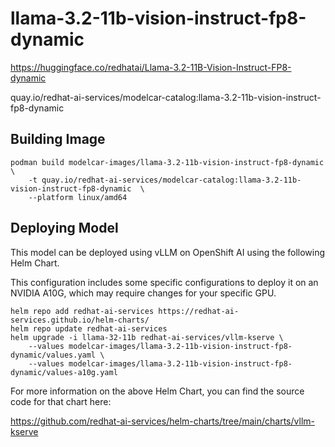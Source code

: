 # llama-3.2-11b-vision-instruct-fp8-dynamic

https://huggingface.co/redhatai/Llama-3.2-11B-Vision-Instruct-FP8-dynamic

quay.io/redhat-ai-services/modelcar-catalog:llama-3.2-11b-vision-instruct-fp8-dynamic

## Building Image

```
podman build modelcar-images/llama-3.2-11b-vision-instruct-fp8-dynamic \
    -t quay.io/redhat-ai-services/modelcar-catalog:llama-3.2-11b-vision-instruct-fp8-dynamic  \
    --platform linux/amd64
```

## Deploying Model

This model can be deployed using vLLM on OpenShift AI using the following Helm Chart.

This configuration includes some specific configurations to deploy it on an NVIDIA A10G, which may require changes for your specific GPU.

```
helm repo add redhat-ai-services https://redhat-ai-services.github.io/helm-charts/
helm repo update redhat-ai-services
helm upgrade -i llama-32-11b redhat-ai-services/vllm-kserve \
    --values modelcar-images/llama-3.2-11b-vision-instruct-fp8-dynamic/values.yaml \
    --values modelcar-images/llama-3.2-11b-vision-instruct-fp8-dynamic/values-a10g.yaml
```

For more information on the above Helm Chart, you can find the source code for that chart here:

https://github.com/redhat-ai-services/helm-charts/tree/main/charts/vllm-kserve
